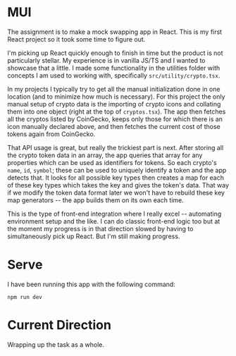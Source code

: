 # MUI

The assignment is to make a mock swapping app in React. This is my first React project so it took some time to figure out.

I'm picking up React quickly enough to finish in time but the product is not particularly stellar. My experience is in vanilla JS/TS and I wanted to showcase that a little. I made some functionality in the utilities folder with concepts I am used to working with, specifically `src/utility/crypto.tsx`.

In my projects I typically try to get all the manual initialization done in one location (and to minimize how much is necessary). For this project the only manual setup of crypto data is the importing of crypto icons and collating them into one object (right at the top of `cryptos.tsx`). The app then fetches all the cryptos listed by CoinGecko, keeps only those for which there is an icon manually declared above, and then fetches the current cost of those tokens again from CoinGecko.

That API usage is great, but really the trickiest part is next. After storing all the crypto token data in an array, the app queries that array for any properties which can be used as identifiers for tokens. So each crypto's `name`, `id`, `symbol`; these can be used to uniquely identify a token and the app detects that. It looks for all possible key types then creates a map for each of these key types which takes the key and gives the token's data. That way if we modify the token data format later we won't have to rebuild these key map generators -- the app builds them on its own each time.

This is the type of front-end integration where I really excel -- automating environment setup and the like. I can do classic front-end logic too but at the moment my progress is in that direction slowed by having to simultaneously pick up React. But I'm still making progress.

# Serve

I have been running this app with the following command:

```
npm run dev
```

# Current Direction

Wrapping up the task as a whole.
